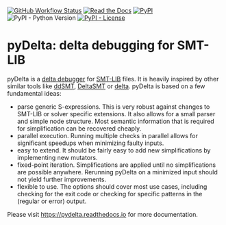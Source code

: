 [![GitHub Workflow Status](https://img.shields.io/github/workflow/status/nafur/pydelta/main)](https://github.com/nafur/pydelta/actions)
[![Read the Docs](https://img.shields.io/readthedocs/pydelta)](https://pydelta.readthedocs.io/)
[![PyPI](https://img.shields.io/pypi/v/pydelta-smt)](https://pypi.org/project/pydelta-smt/)
![PyPI - Python Version](https://img.shields.io/pypi/pyversions/pydelta-smt)
[![PyPI - License](https://img.shields.io/pypi/l/pydelta-smt)](https://github.com/nafur/pydelta/blob/master/LICENSE)

pyDelta: delta debugging for SMT-LIB
====================================

pyDelta is a [delta debugger](https://en.wikipedia.org/wiki/Delta_debugging) for [SMT-LIB](http://smtlib.cs.uiowa.edu/language.shtml) files.
It is heavily inspired by other similar tools like [ddSMT](https://github.com/aniemetz/ddSMT), [DeltaSMT](http://fmv.jku.at/deltasmt/) or [delta](https://github.com/smtrat/smtrat/tree/master/src/delta).
pyDelta is based on a few fundamental ideas:

- parse generic S-expressions. This is very robust against changes to SMT-LIB or solver specific extensions. It also allows for a small parser and simple node structure. Most semantic information that is required for simplification can be recovered cheaply.
- parallel execution. Running multiple checks in parallel allows for significant speedups when minimizing faulty inputs.
- easy to extend. It should be fairly easy to add new simplifications by implementing new mutators.
- fixed-point iteration. Simplifications are applied until no simplifications are possible anywhere. Rerunning pyDelta on a minimized input should not yield further improvements.
- flexible to use. The options should cover most use cases, including checking for the exit code or checking for specific patterns in the (regular or error) output.

Please visit https://pydelta.readthedocs.io for more documentation.
